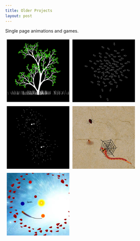 ```yaml
---
title: Older Projects
layout: post
---
```


Single page animations and games.

<span style="display: flex; flex-direction: row; flex-wrap: wrap;">
  <a href="/assets/projects/the_canvas/tree/tree.html">
    <img src="/assets/images/tree.png" style="width: 200px; height: 200px; margin: 5px;" alt="Tree in wind."/>
  </a>
  <a href="/assets/projects/the_canvas/fish/fish.html">
    <img src="/assets/images/fish.png" style="width: 200px; height: 200px; margin: 5px;" alt="Fish shoal."/>
  </a>
  <a href="/assets/projects/the_canvas/planetarium/planetarium.html">
    <img src="/assets/images/planetarium.png" style="width: 200px; height: 200px; margin: 5px;" alt="Planets."/>
  </a>
  <!--more-->
  <a href="/assets/projects/c++/snake/snake.html">
    <img src="/assets/images/snake.png" style="width: 200px; height: 200px; margin: 5px;" alt="Snake game."/>
  </a>
  <a href="/assets/projects/flash/orbital/orbital.html">
    <img src="/assets/images/orbital.png" style="width: 200px; height: 200px; margin: 5px;" alt="Orbital game."/>
  </a>
</span>

